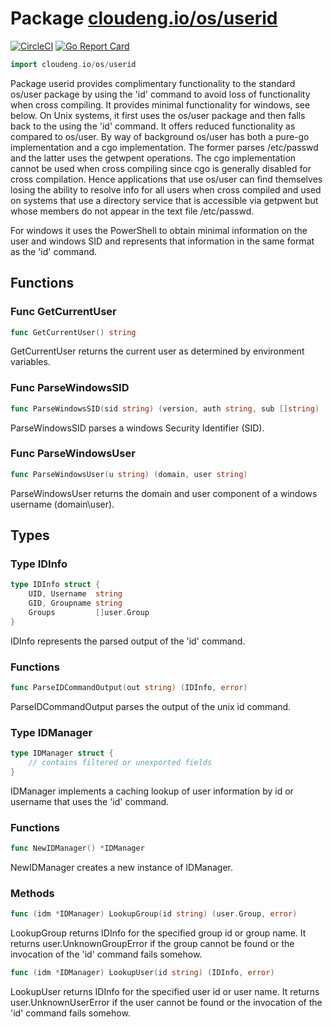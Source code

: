 # Package [cloudeng.io/os/userid](https://pkg.go.dev/cloudeng.io/os/userid?tab=doc)
[![CircleCI](https://circleci.com/gh/cloudengio/go.gotools.svg?style=svg)](https://circleci.com/gh/cloudengio/go.gotools) [![Go Report Card](https://goreportcard.com/badge/cloudeng.io/os/userid)](https://goreportcard.com/report/cloudeng.io/os/userid)

```go
import cloudeng.io/os/userid
```

Package userid provides complimentary functionality to the standard os/user
package by using the 'id' command to avoid loss of functionality when cross
compiling. It provides minimal functionality for windows, see below. On Unix
systems, it first uses the os/user package and then falls back to the using
the 'id' command. It offers reduced functionality as compared to os/user. By
way of background os/user has both a pure-go implementation and a cgo
implementation. The former parses /etc/passwd and the latter uses the
getwpent operations. The cgo implementation cannot be used when cross
compiling since cgo is generally disabled for cross compilation. Hence
applications that use os/user can find themselves losing the ability to
resolve info for all users when cross compiled and used on systems that use
a directory service that is accessible via getpwent but whose members do not
appear in the text file /etc/passwd.

For windows it uses the PowerShell to obtain minimal information on the user
and windows SID and represents that information in the same format as the
'id' command.

## Functions
### Func GetCurrentUser
```go
func GetCurrentUser() string
```
GetCurrentUser returns the current user as determined by environment
variables.

### Func ParseWindowsSID
```go
func ParseWindowsSID(sid string) (version, auth string, sub []string)
```
ParseWindowsSID parses a windows Security Identifier (SID).

### Func ParseWindowsUser
```go
func ParseWindowsUser(u string) (domain, user string)
```
ParseWindowsUser returns the domain and user component of a windows username
(domain\user).



## Types
### Type IDInfo
```go
type IDInfo struct {
	UID, Username  string
	GID, Groupname string
	Groups         []user.Group
}
```
IDInfo represents the parsed output of the 'id' command.

### Functions

```go
func ParseIDCommandOutput(out string) (IDInfo, error)
```
ParseIDCommandOutput parses the output of the unix id command.




### Type IDManager
```go
type IDManager struct {
	// contains filtered or unexported fields
}
```
IDManager implements a caching lookup of user information by id or username
that uses the 'id' command.

### Functions

```go
func NewIDManager() *IDManager
```
NewIDManager creates a new instance of IDManager.



### Methods

```go
func (idm *IDManager) LookupGroup(id string) (user.Group, error)
```
LookupGroup returns IDInfo for the specified group id or group name. It
returns user.UnknownGroupError if the group cannot be found or the
invocation of the 'id' command fails somehow.


```go
func (idm *IDManager) LookupUser(id string) (IDInfo, error)
```
LookupUser returns IDInfo for the specified user id or user name. It returns
user.UnknownUserError if the user cannot be found or the invocation of the
'id' command fails somehow.







